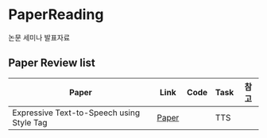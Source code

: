 # PaperReading
논문 세미나 발표자료

## Paper Review list

| Paper                                     | Link                                      | Code | Task | 참고 |
| ----------------------------------------- | ----------------------------------------- | ---- | ---- | ---- |
| Expressive Text-to-Speech using Style Tag | [Paper](https://arxiv.org/abs/2104.00436) |      | TTS  |      |

